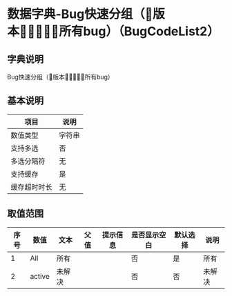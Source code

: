 # 数据字典-Bug快速分组（版本所有bug）（BugCodeList2）
## 字典说明
Bug快速分组（版本所有bug）

## 基本说明
| 项目 | 说明 |
| -- | -- |
| 数值类型 | 字符串 |
| 支持多选 | 否 |
| 多选分隔符 | 无 |
| 支持缓存 | 是 |
| 缓存超时时长 | 无 |

## 取值范围
| 序号 | 数值 | 文本 | 父值 | 提示信息 | 是否显示空白 | 默认选择 | 说明 |
| -- | -- | -- | -- | -- | -- | -- | -- |
| 1 | All | 所有 |  |  | 否 | 是 | 所有 |
| 2 | active | 未解决 |  |  | 否 | 否 | 未解决 |

